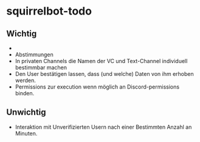 # squirrelbot-todo
## Wichtig
* 
* Abstimmungen
* In privaten Channels die Namen der VC und Text-Channel individuell bestimmbar machen
* Den User bestätigen lassen, dass (und welche) Daten von ihm erhoben werden.
* Permissions zur execution wenn möglich an Discord-permissions binden.

## Unwichtig
* Interaktion mit Unverifizierten Usern nach einer Bestimmten Anzahl an Minuten.
